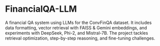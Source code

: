 # FinancialQA-LLM
A financial QA system using LLMs for the ConvFinQA dataset. It includes data formatting, vector retrieval with FAISS &amp; Gemini embeddings, and experiments with DeepSeek, Phi-2, and Mistral-7B. The project tackles retrieval optimization, step-by-step reasoning, and fine-tuning challenges.
